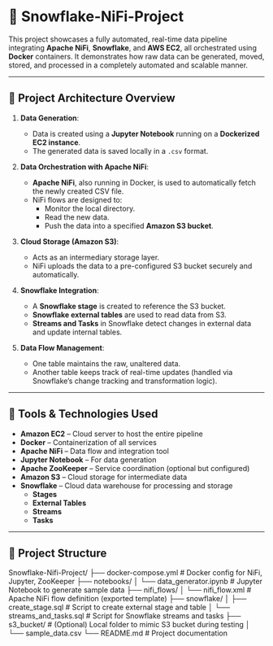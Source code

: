 # 🚀 Snowflake-NiFi-Project

This project showcases a fully automated, real-time data pipeline integrating **Apache NiFi**, **Snowflake**, and **AWS EC2**, all orchestrated using **Docker** containers. It demonstrates how raw data can be generated, moved, stored, and processed in a completely automated and scalable manner.

---

## 🧩 Project Architecture Overview

1. **Data Generation**:
   - Data is created using a **Jupyter Notebook** running on a **Dockerized EC2 instance**.
   - The generated data is saved locally in a `.csv` format.

2. **Data Orchestration with Apache NiFi**:
   - **Apache NiFi**, also running in Docker, is used to automatically fetch the newly created CSV file.
   - NiFi flows are designed to:
     - Monitor the local directory.
     - Read the new data.
     - Push the data into a specified **Amazon S3 bucket**.

3. **Cloud Storage (Amazon S3)**:
   - Acts as an intermediary storage layer.
   - NiFi uploads the data to a pre-configured S3 bucket securely and automatically.

4. **Snowflake Integration**:
   - A **Snowflake stage** is created to reference the S3 bucket.
   - **Snowflake external tables** are used to read data from S3.
   - **Streams and Tasks** in Snowflake detect changes in external data and update internal tables.

5. **Data Flow Management**:
   - One table maintains the raw, unaltered data.
   - Another table keeps track of real-time updates (handled via Snowflake’s change tracking and transformation logic).

---

## 🔧 Tools & Technologies Used

- **Amazon EC2** – Cloud server to host the entire pipeline
- **Docker** – Containerization of all services
- **Apache NiFi** – Data flow and integration tool
- **Jupyter Notebook** – For data generation
- **Apache ZooKeeper** – Service coordination (optional but configured)
- **Amazon S3** – Cloud storage for intermediate data
- **Snowflake** – Cloud data warehouse for processing and storage
  - **Stages**
  - **External Tables**
  - **Streams**
  - **Tasks**

---

## 📁 Project Structure

Snowflake-Nifi-Project/
├── docker-compose.yml             # Docker config for NiFi, Jupyter, ZooKeeper
├── notebooks/
│   └── data_generator.ipynb       # Jupyter Notebook to generate sample data
├── nifi_flows/
│   └── nifi_flow.xml              # Apache NiFi flow definition (exported template)
├── snowflake/
│   ├── create_stage.sql           # Script to create external stage and table
│   └── streams_and_tasks.sql      # Script for Snowflake streams and tasks
├── s3_bucket/                     # (Optional) Local folder to mimic S3 bucket during testing
│   └── sample_data.csv
└── README.md                      # Project documentation

